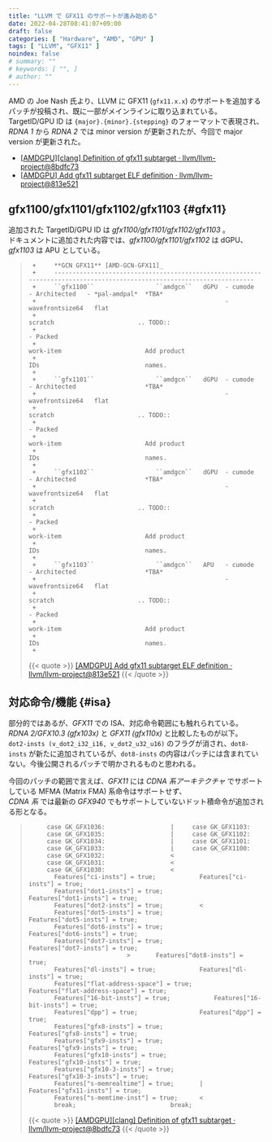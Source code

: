 ```yaml
---
title: "LLVM で GFX11 のサポートが進み始める"
date: 2022-04-28T08:41:07+09:00
draft: false
categories: [ "Hardware", "AMD", "GPU" ]
tags: [ "LLVM", "GFX11" ]
noindex: false
# summary: ""
# keywords: [ "", ]
# author: ""
---
```


AMD の Joe Nash 氏より、LLVM に GFX11 (`gfx11.x.x`) のサポートを追加するパッチが投稿され、既に一部がメインラインに取り込まれている。  
TargetID/GPU ID は `{major}.{minor}.{stepping}` のフォーマットで表現され、*RDNA 1* から *RDNA 2* では minor version が更新されたが、今回で major version が更新された。  

 * [[AMDGPU][clang] Definition of gfx11 subtarget · llvm/llvm-project@8bdfc73](https://github.com/llvm/llvm-project/commit/8bdfc73f633dca9859123b8596bcb521700c6a7f)
 * [[AMDGPU] Add gfx11 subtarget ELF definition · llvm/llvm-project@813e521](https://github.com/llvm/llvm-project/commit/813e521e55b11165138b071f446eda94b14570dc)

## gfx1100/gfx1101/gfx1102/gfx1103 {#gfx11}

追加された TargetID/GPU ID は *gfx1100/gfx1101/gfx1102/gfx1103* 。  
ドキュメントに追加された内容では、*gfx1100/gfx1101/gfx1102* は dGPU、*gfx1103* は APU としている。  

 > 		+     **GCN GFX11** [AMD-GCN-GFX11]_
 > 		+     -----------------------------------------------------------------------------------------------------------------------
 > 		+     ``gfx1100``                 ``amdgcn``   dGPU  - cumode          - Architected   - *pal-amdpal*  *TBA*
 > 		+                                                    - wavefrontsize64   flat
 > 		+                                                                        scratch                       .. TODO::
 > 		+                                                                      - Packed
 > 		+                                                                        work-item                       Add product
 > 		+                                                                        IDs                             names.
 > 		+
 > 		+     ``gfx1101``                 ``amdgcn``   dGPU  - cumode          - Architected                   *TBA*
 > 		+                                                    - wavefrontsize64   flat
 > 		+                                                                        scratch                       .. TODO::
 > 		+                                                                      - Packed
 > 		+                                                                        work-item                       Add product
 > 		+                                                                        IDs                             names.
 > 		+
 > 		+     ``gfx1102``                 ``amdgcn``   dGPU  - cumode          - Architected                   *TBA*
 > 		+                                                    - wavefrontsize64   flat
 > 		+                                                                        scratch                       .. TODO::
 > 		+                                                                      - Packed
 > 		+                                                                        work-item                       Add product
 > 		+                                                                        IDs                             names.
 > 		+
 > 		+     ``gfx1103``                 ``amdgcn``   APU   - cumode          - Architected                   *TBA*
 > 		+                                                    - wavefrontsize64   flat
 > 		+                                                                        scratch                       .. TODO::
 > 		+                                                                      - Packed
 > 		+                                                                        work-item                       Add product
 > 		+                                                                        IDs                             names.
 > 		+
 >
 > {{< quote >}} [[AMDGPU] Add gfx11 subtarget ELF definition · llvm/llvm-project@813e521](https://github.com/llvm/llvm-project/commit/813e521e55b11165138b071f446eda94b14570dc) {{< /quote >}}

## 対応命令/機能 {#isa}

部分的ではあるが、*GFX11* での ISA、対応命令範囲にも触れられている。  
*RDNA 2/GFX10.3 (gfx103x)* と *GFX11 (gfx110x)* と比較したものが以下。  
`dot2-insts (v_dot2_i32_i16, v_dot2_u32_u16)` のフラグが消され、`dot8-insts` が新たに追加されているが、`dot8-insts` の内容はパッチには含まれていない。今後公開されるパッチで明かされるものと思われる。  

今回のパッチの範囲で言えば、*GFX11* には *CDNA 系アーキテクチャ* でサポートしている MFMA (Matrix FMA) 系命令はサポートせず、  
*CDNA 系* では最新の *GFX940* でもサポートしていないドット積命令が追加される形となる。  

 > 		    case GK_GFX1036:			      |	    case GK_GFX1103:
 > 		    case GK_GFX1035:			      |	    case GK_GFX1102:
 > 		    case GK_GFX1034:			      |	    case GK_GFX1101:
 > 		    case GK_GFX1033:			      |	    case GK_GFX1100:
 > 		    case GK_GFX1032:			      <
 > 		    case GK_GFX1031:			      <
 > 		    case GK_GFX1030:			      <
 > 		      Features["ci-insts"] = true;		      Features["ci-insts"] = true;
 > 		      Features["dot1-insts"] = true;		      Features["dot1-insts"] = true;
 > 		      Features["dot2-insts"] = true;	      <
 > 		      Features["dot5-insts"] = true;		      Features["dot5-insts"] = true;
 > 		      Features["dot6-insts"] = true;		      Features["dot6-insts"] = true;
 > 		      Features["dot7-insts"] = true;		      Features["dot7-insts"] = true;
 > 							      >	      Features["dot8-insts"] = true;
 > 		      Features["dl-insts"] = true;		      Features["dl-insts"] = true;
 > 		      Features["flat-address-space"] = true;	      Features["flat-address-space"] = true;
 > 		      Features["16-bit-insts"] = true;		      Features["16-bit-insts"] = true;
 > 		      Features["dpp"] = true;			      Features["dpp"] = true;
 > 		      Features["gfx8-insts"] = true;		      Features["gfx8-insts"] = true;
 > 		      Features["gfx9-insts"] = true;		      Features["gfx9-insts"] = true;
 > 		      Features["gfx10-insts"] = true;		      Features["gfx10-insts"] = true;
 > 		      Features["gfx10-3-insts"] = true;		      Features["gfx10-3-insts"] = true;
 > 		      Features["s-memrealtime"] = true;	      |	      Features["gfx11-insts"] = true;
 > 		      Features["s-memtime-inst"] = true;      <
 > 		      break;					      break;
 >
 > {{< quote >}} [[AMDGPU][clang] Definition of gfx11 subtarget · llvm/llvm-project@8bdfc73](https://github.com/llvm/llvm-project/commit/8bdfc73f633dca9859123b8596bcb521700c6a7f) {{< /quote >}}

